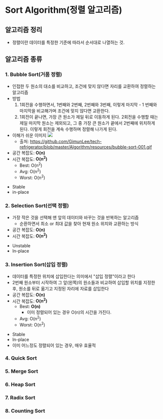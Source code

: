 # Sort Algorithm(정렬 알고리즘)
## 알고리즘 정리
* 정렬이란 데이터를 특정한 기준에 따라서 순서대로 나열하는 것.
## 알고리즘 종류
### 1. Bubble Sort(거품 정렬)
* 인접한 두 원소의 대소를 비교하고, 조건에 맞지 않다면 자리를 교환하여 정렬하는 알고리즘
* 방법
    1. 1회전을 수행하면서, 1번째와 2번째, 2번째와 3번째, 이렇게 마지막 - 1 번째와 마지막을 비교해가며 조건에 맞지 않다면 교환한다.
    2. 1회전이 끝나면, 가장 큰 원소가 제일 뒤로 이동하게 된다. 2회전을 수행할 때는 제일 마지막 원소는 제외되고, 그 중 가장 큰 원소가 끝에서 2번째에 위치하게 된다. 이렇게 회전을 계속 수행하며 정렬해 나가게 된다.
* 이해가 쉬운 이미지
    <img src="https://github.com/GimunLee/tech-refrigerator/raw/master/Algorithm/resources/bubble-sort-001.gif"></img>
    * 출처: https://github.com/GimunLee/tech-refrigerator/blob/master/Algorithm/resources/bubble-sort-001.gif
* 공간 복잡도: **O(n)**
* 시간 복잡도: **O(n<sup>2</sup>)**
    * Best: O(n<sup>2</sup>)
    * Avg:  O(n<sup>2</sup>)
    * Worst: O(n<sup>2</sup>)
- Stable
- in-place
### 2. Selection Sort(선택 정렬)
* 가장 작은 것을 선택해 맨 앞의 데이터와 바꾸는 것을 반복하는 알고리즘
    * 순환하면서 최소 or 최대 값을 찾아 현재 원소 위치와 교환하는 방식
* 공간 복잡도: **O(n)**
* 시간 복잡도: **O(n<sup>2</sup>)**
- Unstable
- In-place
### 3. Insertion Sort(삽입 정렬)
* 데이터를 특정한 위치에 삽입한다는 의미에서 "삽입 정렬"이라고 한다
* 2번째 원소부터 시작하여 그 앞(왼쪽)의 원소들과 비교하여 삽입할 위치를 지정한 후, 원소를 뒤로 옮기고 지정된 자리에 자료를 삽입한다
* 공간 복잡도: **O(n)**
* 시간 복잡도: **O(n<sup>2</sup>)**
    * Best: **O(n)**
        - 이미 정렬되어 있는 경우 O(n)의 시간을 가진다.
    * Avg:  O(n<sup>2</sup>)
    * Worst: O(n<sup>2</sup>)
- Stable
- In-place
- 이미 어느정도 정렬되어 있는 경우, 매우 효율적
### 4. Quick Sort
### 5. Merge Sort
### 6. Heap Sort
### 7. Radix Sort
### 8. Counting Sort
